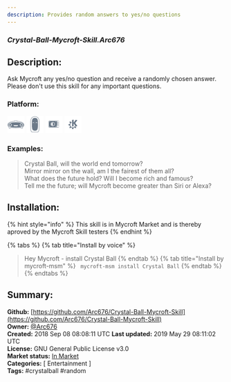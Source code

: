 ```yaml
---
description: Provides random answers to yes/no questions
---
```


### _Crystal-Ball-Mycroft-Skill.Arc676_  
## Description:  
Ask Mycroft any yes/no question and receive a randomly chosen answer.
Please don't use this skill for any important questions.  
  
### Platform:  
 ![Mark I](../.gitbook/assets/mark-1-icon.png)  ![Mark II](../.gitbook/assets/mark-2-icon.png)  ![Picroft](../.gitbook/assets/picroft-icon.png)  ![plasmoid](../.gitbook/assets/kde.png)   
### Examples:  
> Crystal Ball, will the world end tomorrow?  
> Mirror mirror on the wall, am I the fairest of them all?  
> What does the future hold? Will I become rich and famous?  
> Tell me the future; will Mycroft become greater than Siri or Alexa?  
  
## Installation:  
{% hint style="info" %}
This skill is in Mycroft Market and is thereby aproved by the Mycroft Skill testers
{% endhint %}
    
{% tabs %}
{% tab title="Install by voice" %}
> Hey Mycroft - install Crystal Ball
{% endtab %}
  {% tab title="Install by mycroft-msm" %}
``` mycroft-msm install Crystal Ball```
{% endtab %}
  {% endtabs %}
    
## Summary:  
**Github:** [https://github.com/Arc676/Crystal-Ball-Mycroft-Skill](https://github.com/Arc676/Crystal-Ball-Mycroft-Skill)  
**Owner:** [@Arc676](https://github.com/Arc676)  
**Created:** 2018 Sep 08 08:08:11 UTC  **Last updated:** 2019 May 29 08:11:02 UTC  
**License:** GNU General Public License v3.0  
**Market status:** [In Market](https://market.mycroft.ai/skill/skill-crystal-ball)  
**Categories:** [ Entertainment ]   
**Tags:** \#crystalball \#random   
